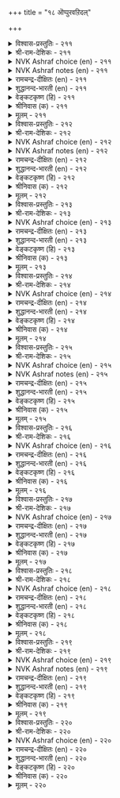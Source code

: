 +++
title = "१८ ऒप्पुरवऱिदल्"

+++


<details><summary>विश्वास-प्रस्तुतिः - २११</summary>

कैम्माऱु वेण्डा कडप्पाडु मारिमाट्टु  
ऎन् आट्रुङ् गॊल्लो उलगु।       २११
</details>

<details><summary>श्री-राम-देशिकः - २११</summary>

मेघानं वर्षतां नित्यं कि साह्यं कुर्वते जनाः ।  
मेघतुल्या महान्तोऽपि निष्काममुपकुर्वते ॥ २११॥
</details>

<details><summary>NVK Ashraf choice (en) - २११</summary>

०२११
Duty is not for reward.
Does the world recompense the rain-cloud?
(P.S. Sundaram)
</details>

<details><summary>NVK Ashraf notes (en) - २११</summary>

२११. Five elements [pancha bhuta] are earth, water, fire, air and ether.
</details>

<details><summary>रामचन्द्र-दीक्षितः (en) - २११</summary>

211\. kaimmāṟu vēṇṭā kaṭappāṭu; mārimāṭṭu  
eṉ āṟṟum kollō, ulaku?.

211\. Do not expect any return for the services (duty) done. What does the world give in exchange for the clouds that pour rain?  
</details>

<details><summary>शुद्धानन्द-भारती (en) - २११</summary>

1\. கைம்மாறு வேண்டா கடப்பாடு மாரிமாட்டு  
என்ஆற்றுங் கொல்லோ உலகு  
Duty demands nothing in turn;  
How can the world recompense rain?        211  
</details>

<details><summary>वेङ्कटकृष्ण (हि) - २११</summary>

211
उपकारी नहिं चाहते, पाना प्रत्युपकार ।  
बादल को बदला भला, क्या देता संसार ॥
</details>

<details><summary>श्रीनिवास (क) - २११</summary>

211. उपकारक्कॆ प्रत्युपकारद हङ्गिल्ल; मळॆयन्नु सुरिसुव मोडगळिगॆ ई लोकद मानवरु एनु उपकार तानॆ
माडबल्लरु?

</details>

<details><summary>मूलम् - २११</summary>

कैम्माऱु वेण्डा कडप्पाडु मारिमाट्टु  
ऎन् आट्रुङ् गॊल्लो उलगु।       २११
</details>

<details><summary>विश्वास-प्रस्तुतिः - २१२</summary>

ताळाट्रित् तन्द पॊरुळॆल्लाम् तक्कार्क्कु  
वेळाण्मै सॆय्दऱ्पॊरुट्टु।       २१२
</details>

<details><summary>श्री-राम-देशिकः - २१२</summary>

लोकोपकर्तृभिर्वित्तं प्रयत्नात् समुपार्जितम् ।  
सत्पात्रे दीयमानं सत् प्रयोजनकरं भवेत् ॥ २१२॥
</details>

<details><summary>NVK Ashraf choice (en) - २१२</summary>

०२१२
All the wealth earned by toils
Is meant to serve those who deserve. *
( Shuddhananda Bharatiar)
</details>

<details><summary>NVK Ashraf notes (en) - २१२</summary>

२१२. Compare with ८१. "It is to exercise the benevolence of hospitality that people earn a living and establish homes" -(W.H. Drew and J. Lazarus), (N.V.K. Ashraf). The word "तक्कार्क्कु" in this couplet can be translated as "deserving" or "worthy". Using the latter meaning, (P.S. Sundaram) and (V.V.S. Aiyar) translate this couplet as: "The worthy work and earn their wealth in order to help others" – (P.S. Sundaram).
</details>

<details><summary>रामचन्द्र-दीक्षितः (en) - २१२</summary>

212\. tāḷ āṟṟit tanta poruḷ ellām takkārkku  
vēḷāṇmai ceytaṟporuṭṭu.

212\. All the wealth one earns is for rendering help to the deserving.  
</details>

<details><summary>शुद्धानन्द-भारती (en) - २१२</summary>

2\. தாளாற்றித் தந்த பொருளெல்லாம் தக்கார்க்கு  
வேளாண்மை செய்தற் பொருட்டு  
All the wealth that toils give  
Is meant to serve those who deserve.        212  
</details>

<details><summary>वेङ्कटकृष्ण (हि) - २१२</summary>

212
बहु प्रयत्न से जो जुड़ा, योग्य व्यक्ति के पास ।  
लोगों के उपकार हित, है वह सब धन-रास ॥
</details>

<details><summary>श्रीनिवास (क) - २१२</summary>

212. तानु श्रमदिन्द, सम्पादिसि कूडिट्ट हणवॆल्ल तक्कवरिगॆ उपकार माडुवुदक्के इरुवुदु (ऎन्दु तिळियबेकु)

</details>

<details><summary>मूलम् - २१२</summary>

ताळाट्रित् तन्द पॊरुळॆल्लाम् तक्कार्क्कु  
वेळाण्मै सॆय्दऱ्पॊरुट्टु।       २१२
</details>

<details><summary>विश्वास-प्रस्तुतिः - २१३</summary>

पुत्ते ळुलगत्तुम् ईण्डुम् पॆऱलरिदे  
ऒप्पुरविन् नल्ल पिऱ।       २१३
</details>

<details><summary>श्री-राम-देशिकः - २१३</summary>

लोकोपकारिताख्येन धर्मेण भुवि जीवनात् ।  
सत्कार्यमुत्तमं नास्ति स्वर्गे वा भूतलेऽपि वा ॥ २१३॥
</details>

<details><summary>NVK Ashraf choice (en) - २१३</summary>

०२१३
Rare it is to find another good equal to benevolence,
Either here or in the heaven. *
(W.H. Drew and J. Lazarus)
</details>

<details><summary>रामचन्द्र-दीक्षितः (en) - २१३</summary>

213\. puttēḷ ulakattum, īṇṭum, peṟal aritē-  
oppuraviṉ nalla piṟa.

213\. Is there anything greater than decorum either here or in the world to come?  
</details>

<details><summary>शुद्धानन्द-भारती (en) - २१३</summary>

3\. புத்தே ளுலகத்தும் ஈண்டும் பெறலரிதே  
ஒப்புரவின் நல்ல பிற  
In heav'n and earth 'tis hard to find  
A greater good than being kind.        213  
</details>

<details><summary>वेङ्कटकृष्ण (हि) - २१३</summary>

213
किया भाव निष्काम से, जनोपकार समान ।  
स्वर्ग तथा भू लोक में दुष्कर जान ॥
</details>

<details><summary>श्रीनिवास (क) - २१३</summary>

213. देवलोकदल्लियागली, ई लोकदल्लागली, उपकारक्किन्त मिगिलाद ऒळ्ळॆय गुणवन्नु पडॆयुवुदु कष्ट.

</details>

<details><summary>मूलम् - २१३</summary>

पुत्ते ळुलगत्तुम् ईण्डुम् पॆऱलरिदे  
ऒप्पुरविन् नल्ल पिऱ।       २१३
</details>

<details><summary>विश्वास-प्रस्तुतिः - २१४</summary>

ऒत्त तऱवोन् उयिर्वाऴ्वान् मट्रैयान्  
सॆत्तारुळ् वैक्कप् पडुम्।       २१४
</details>

<details><summary>श्री-राम-देशिकः - २१४</summary>

लोकनामुपकर्ता यः शिष्टाचारपरायणः ।  
स जीवति शरीरेण मृतप्रायो नरोऽपरः ॥ २१४॥
</details>

<details><summary>NVK Ashraf choice (en) - २१४</summary>

०२१४
He who realizes what is oneness, lives;
The rest will be placed among the dead.
(G. Vanmikanathan)
</details>

<details><summary>रामचन्द्र-दीक्षितः (en) - २१४</summary>

214\. ottatu aṟivāṉ uyir vāḻvāṉ; maṟṟaiyāṉ  
cettāruḷ vaikkappaṭum.

214\. Verily he is alive who is in harmony with the world; others should be ranked with the dead.  
</details>

<details><summary>शुद्धानन्द-भारती (en) - २१४</summary>

4\. ஒத்த தறிவான் உயிர்வாழ்வான் மற்றையான்  
செத்தாருள் வைக்கப் படும்  
He lives who knows befitting act  
Others are deemed as dead in fact.        214  
</details>

<details><summary>वेङ्कटकृष्ण (हि) - २१४</summary>

214
ज्ञाता शिष्टाचार का, है मनुष्य सप्राण ॥
मृत लोगों में अन्य की, गिनती होती जान ॥
</details>

<details><summary>श्रीनिवास (क) - २१४</summary>

214. उपकारद नडॆवळियन्नु अरितवनु मात्र तन्न बाळन्नु सार्थक पडिसिकॊळ्ळुत्तानॆ; उळिदवरॆल्ल (बदुकिद्दू)
सत्त हागॆये.

</details>

<details><summary>मूलम् - २१४</summary>

ऒत्त तऱवोन् उयिर्वाऴ्वान् मट्रैयान्  
सॆत्तारुळ् वैक्कप् पडुम्।       २१४
</details>

<details><summary>विश्वास-प्रस्तुतिः - २१५</summary>

ऊरुणि नीर्निऱैन् दट्रे उलगवाम्  
पेरऱि वाळन् तिरु।       २१५
</details>

<details><summary>श्री-राम-देशिकः - २१५</summary>

जलपूर्णतटाकेन भवन्ति सुखिनो जनाः ।  
लोकोपकारिणो भाग्यं लोकसौख्यं प्रयच्छति ॥ २१५॥
</details>

<details><summary>NVK Ashraf choice (en) - २१५</summary>

०२१५
The wealth of a wise philanthropist
Is a village pool ever full.
(P.S. Sundaram)
</details>

<details><summary>NVK Ashraf notes (en) - २१५</summary>

२१५. Compare with ५२३. “The life of an unattached man is like a boundless pond flowing unbound” - (P.S. Sundaram), (N.V.K. Ashraf)
</details>

<details><summary>रामचन्द्र-दीक्षितः (en) - २१५</summary>

215\. ūruṇi nīr niṟaintaṟṟē-ulaku avām  
pēr aṟivāḷaṉ tiru.

215\. The wealth of the wise is a never-failing spring.  
</details>

<details><summary>शुद्धानन्द-भारती (en) - २१५</summary>

5\. ஊருணி நீர்நிறைந் தற்றே உலகவாம்  
பேரறி வாளன் திரு  
The wealth that wise and kind do make  
Is like water that fills a lake.        215  
</details>

<details><summary>वेङ्कटकृष्ण (हि) - २१५</summary>

215
पानी भरा तड़ाग ज्यों, आवे जग का काम ।  
महा सुधी की संपदा, है जन-मन-सुख धाम ॥
</details>

<details><summary>श्रीनिवास (क) - २१५</summary>

215. उपकारदिन्द लोक कल्याणवन्नु बयसुव हिरिय अरिवुळ्ळवन सिरियु, ऊरिन कॆरॆय नीरु तुम्बिकॊण्डु
जनरिगॆ उपकार माडिदुदक्कॆ समानवादुदु.

</details>

<details><summary>मूलम् - २१५</summary>

ऊरुणि नीर्निऱैन् दट्रे उलगवाम्  
पेरऱि वाळन् तिरु।       २१५
</details>

<details><summary>विश्वास-प्रस्तुतिः - २१६</summary>

पयन्मरम् उळ्ळूर्प् पऴुत्तट्राल् सॆल्वम्  
नयनुडै यान्गण् पडिन्।       २१६
</details>

<details><summary>श्री-राम-देशिकः - २१६</summary>

फलभारनतो वृक्षः प्राममध्यं गतो यथा ।  
लोकोपकारी वित्ताढयस्तथा स्यादुपकारकः ॥ २१६॥
</details>

<details><summary>NVK Ashraf choice (en) - २१६</summary>

०२१६
When wealth comes to the generous,
It is like the village tree coming to fruit. *
(C. Rajagopalachari)
</details>

<details><summary>रामचन्द्र-दीक्षितः (en) - २१६</summary>

216\. payaṉ maram uḷḷūrp paḻuttaṟṟāl-celvam  
nayaṉ uṭaiyāṉkaṇ paṭiṉ.

216\. The wealth of the truly liberal is like a tree ripening in the heart of a village.  
</details>

<details><summary>शुद्धानन्द-भारती (en) - २१६</summary>

6\. பயன்மரம் உள்ளூர்ப் பழுத்தற்றால் செல்வம்  
நயனுடை யான்கண் படின்  
Who plenty gets and plenty gives  
Is like town-tree teeming with fruits.        216  
</details>

<details><summary>वेङ्कटकृष्ण (हि) - २१६</summary>

216
शिष्ट जनों के पास यदि, आश्रित हो संपत्ति ।  
ग्राम-मध्य ज्यों वृक्षवर, पावे फल-संपत्ति ॥
</details>

<details><summary>श्रीनिवास (क) - २१६</summary>

216. उपकार माडलाद धर्मगुणवुळ्ळवन बळि सिरि नॆलॆसिदरॆ, फलिसुव मरवु ऊर नडुवॆ इद्दु हण्णु बिट्टन्तॆ.

</details>

<details><summary>मूलम् - २१६</summary>

पयन्मरम् उळ्ळूर्प् पऴुत्तट्राल् सॆल्वम्  
नयनुडै यान्गण् पडिन्।       २१६
</details>

<details><summary>विश्वास-प्रस्तुतिः - २१७</summary>

मरुन्दागित् तप्पा मरत्तट्राल् सॆल्वम्  
पॆरुन्दगै यान्गण् पडिन्।       २१७
</details>

<details><summary>श्री-राम-देशिकः - २१७</summary>

सर्वभागैर्यथा वृक्षः रुग्णानामौषधायते ।  
लोकोपकारिणो वित्तं तथा सर्वोपकारकम् ॥ २१७॥
</details>

<details><summary>NVK Ashraf choice (en) - २१७</summary>

०२१७
When wealth comes to the large-hearted,
It is like an unfailing medicine tree. *
(P.S. Sundaram)
</details>

<details><summary>रामचन्द्र-दीक्षितः (en) - २१७</summary>

217\. maruntu ākit tappā marattaṟṟāl-celvam  
peruntakaiyāṉkaṇ paṭiṉ.

217\. The wealth of the generous is like a healing medicinal tree.  
</details>

<details><summary>शुद्धानन्द-भारती (en) - २१७</summary>

7\. மருந்தாகித் தப்பா மரத்தற்றால் செல்வம்  
பெருந்தகை யான்கண் படின்  
The wealth of a wide-hearted soul  
Is a herbal tree that healeth all.        217  
</details>

<details><summary>वेङ्कटकृष्ण (हि) - २१७</summary>

217
चूके बिन ज्यों वृक्ष का, दवा बने हर अंग ।  
त्यों धन हो यदि वह रहे, उपकारी के संग ॥
</details>

<details><summary>श्रीनिवास (क) - २१७</summary>

217. उपकारवे मॊदलाद हिरिय गुणवुळ्ळवन बळि ऐश्वर्यवु बन्दु नॆलसि निन्तरॆ, रोगरुजिनगळन्नु परिहरिसुव
सञ्जीविनि मरदन्तॆ (हत्तु जनरिगॆ प्रयोजन दॊरॆयुवुदु)

</details>

<details><summary>मूलम् - २१७</summary>

मरुन्दागित् तप्पा मरत्तट्राल् सॆल्वम्  
पॆरुन्दगै यान्गण् पडिन्।       २१७
</details>

<details><summary>विश्वास-प्रस्तुतिः - २१८</summary>

इडनिल् परुवत्तुम् ऒप्पुरविऱ्कु ऒल्गार्  
कडनऱि काट्चि यवर्।       २१८
</details>

<details><summary>श्री-राम-देशिकः - २१८</summary>

लोकोपकारमाहात्म्यं जानन्तो ज्ञानिसत्तमाः ।  
स्वस्य दारिद्र्यकालेऽपि परेषामुपकर्वते ॥ २१८॥
</details>

<details><summary>NVK Ashraf choice (en) - २१८</summary>

०२१८
Those known for their duty will not slacken to help
Even during times of poverty.
(N.V.K. Ashraf)
</details>

<details><summary>रामचन्द्र-दीक्षितः (en) - २१८</summary>

218\. iṭaṉ il paruvattum, oppuraviṟku olkār-  
kaṭaṉ aṟi kāṭciyavar.

218\. Even in poverty the truly discerning never ceases to be liberal.  
</details>

<details><summary>शुद्धानन्द-भारती (en) - २१८</summary>

8\. இடனில் பருவத்தும் ஒப்புரவிற்கு ஒல்கார்  
கடனறி காட்சி யவர்  
Though seers may fall on evil days  
Their sense of duty never strays.        218  
</details>

<details><summary>वेङ्कटकृष्ण (हि) - २१८</summary>

218
सामाजिक कर्तव्य का, जिन सज्जन को ज्ञान ।  
उपकृति से नहिं चूकते, दारिदवश भी जान ॥
</details>

<details><summary>श्रीनिवास (क) - २१८</summary>

218. कर्तव्यदरिविन दृष्टियुळ्ळवरु, सिरियन्नु कॆळॆदुकॊण्ड सङ्कट कालदल्लू उपकार माडलु हिञ्जरियुवुदिल्ल.

</details>

<details><summary>मूलम् - २१८</summary>

इडनिल् परुवत्तुम् ऒप्पुरविऱ्कु ऒल्गार्  
कडनऱि काट्चि यवर्।       २१८
</details>

<details><summary>विश्वास-प्रस्तुतिः - २१९</summary>

नयनुडैयान् नल्गूर्न्दा नादल् सॆयुम्नीर  
सॆय्यादु अमैगला वाऱु।       २१९
</details>

<details><summary>श्री-राम-देशिकः - २१९</summary>

लोकोपकारिचित्तस्य दारिद्र्यमिदमुच्यते ।  
न शक्नोम्यधिकं दान्तु दारुद्र्ययेति यन्मतम् ॥ २१९॥
</details>

<details><summary>NVK Ashraf choice (en) - २१९</summary>

०२१९
The poverty of a generous man is nothing but
His inability to exercise his generosity. *
(W.H. Drew and J. Lazarus)
</details>

<details><summary>NVK Ashraf notes (en) - २१९</summary>

२१९. Compare with १०१०. "The brief want of the benign rich is like the monsoon clouds just shed its moisture" - ( Shuddhananda Bharatiar), (N.V.K. Ashraf)
</details>

<details><summary>रामचन्द्र-दीक्षितः (en) - २१९</summary>

219\. nayaṉ uṭaiyāṉ nalkūrntāṉ ātal ceyum nīra  
ceyyātu amaikalā āṟu.

219\. The poverty of the liberal of heart is his failure in the offices of tenderness.  
</details>

<details><summary>शुद्धानन्द-भारती (en) - २१९</summary>

9\. நயனுடையான் நல்கூர்ந்தா னாதல் செயும்நீர  
செய்யாது அமைகலா வாறு  
The good man's poverty and grief  
Is want of means to give relief.        219  
</details>

<details><summary>वेङ्कटकृष्ण (हि) - २१९</summary>

219
उपकारी को है नहीं, दरिद्रता की सोच ।  
‘मैं कृतकृत्य नहीं हुआ’ उसे यही संकोच ॥
</details>

<details><summary>श्रीनिवास (क) - २१९</summary>

219. उपकार माडुव धर्मगुणवुळ्ळवनु बडवनागिद्दल्लि, अवनु माड बेकाद उपकारवन्नुमाडलारदॆ दुःखिसुव
स्थितिगॆ बरुवनु.

</details>

<details><summary>मूलम् - २१९</summary>

नयनुडैयान् नल्गूर्न्दा नादल् सॆयुम्नीर  
सॆय्यादु अमैगला वाऱु।       २१९
</details>

<details><summary>विश्वास-प्रस्तुतिः - २२०</summary>

ऒप्पुरवि नाल्वरुम् केडॆनिन् अह्दॊरुवन्  
विट्रुक्कोळ् तक्क तुडैत्तु।       २२०
</details>

<details><summary>श्री-राम-देशिकः - २२०</summary>

लोकोपकारात् दारिद्र्यं जायेतेति वदेत् यदि ।  
भप्यात्मविक्रयेणैतत् दारिद्र्यक्रयणं वरम् ॥ २२०॥
</details>

<details><summary>NVK Ashraf choice (en) - २२०</summary>

०२२०
If poverty comes of doing good,
One's self may be sold to do it.
(P.S. Sundaram)
</details>

<details><summary>रामचन्द्र-दीक्षितः (en) - २२०</summary>

220\. 'oppuraviṉāl varum, kēṭu' eṉiṉ, aḵtu oruvaṉ  
viṟṟuk kōḷ takkatu uṭaittu.

220\. The poverty that results from a just course of action is worth purchasing by going into the very bond of slavery.
</details>

<details><summary>शुद्धानन्द-भारती (en) - २२०</summary>

10\. ஒப்புரவி னால்வரும் கேடெனின் அஃதொருவன்  
விற்றுக்கோள் தக்க துடைத்து  
By good if ruin comes across  
Sell yourself to save that loss.        220  
</details>

<details><summary>वेङ्कटकृष्ण (हि) - २२०</summary>

220
लोकोपकारिता किये, यदि होगा ही नाश ।  
अपने को भी बेच कर, क्रय-लायक वह नाश ॥
</details>

<details><summary>श्रीनिवास (क) - २२०</summary>

220. उपकारद नडवळिकॆयिन्द ऒब्बनिगॆ केडु ऒदुगुवुदु ऎन्दादरॆ, अवनु तन्नन्नु मारिकॊण्डादरू अदन्नु
सम्पादिसतक्कदु.
</details>

<details><summary>मूलम् - २२०</summary>

ऒप्पुरवि नाल्वरुम् केडॆनिन् अह्दॊरुवन्  
विट्रुक्कोळ् तक्क तुडैत्तु।       २२०
</details>
